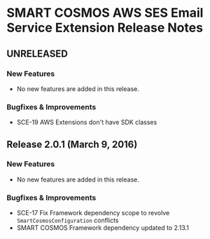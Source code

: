 #  SMART COSMOS AWS SES Email Service Extension Release Notes

## UNRELEASED

### New Features

* No new features are added in this release.

### Bugfixes & Improvements

* SCE-19 AWS Extensions don't have SDK classes

## Release 2.0.1 (March 9, 2016)

### New Features

* No new features are added in this release.

### Bugfixes & Improvements

* SCE-17 Fix Framework dependency scope to revolve `SmartCosmosConfiguration` conflicts
* SMART COSMOS Framework dependency updated to 2.13.1
